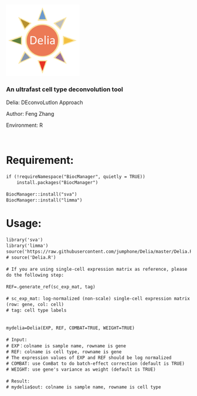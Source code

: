 <img src="https://github.com/jumphone/Delia/blob/master/img/Delia_LOGO.png" width="200">


### An ultrafast cell type deconvolution tool

Delia: DEconvoLutIon Approach

Author: Feng Zhang

Environment: R 

</br>

# Requirement:

    if (!requireNamespace("BiocManager", quietly = TRUE))
        install.packages("BiocManager")
        
    BiocManager::install("sva")
    BiocManager::install("limma")

# Usage:

    library('sva')
    library('limma')
    source('https://raw.githubusercontent.com/jumphone/Delia/master/Delia.R')
    # source('Delia.R')
    
    # If you are using single-cell expression matrix as reference, please do the following step:
    
    REF=.generate_ref(sc_exp_mat, tag)
    
    # sc_exp_mat: log-normalized (non-scale) single-cell expression matrix (row: gene, col: cell)
    # tag: cell type labels
    
    
    mydelia=Delia(EXP, REF, COMBAT=TRUE, WEIGHT=TRUE)
        
    # Input:            
    # EXP：colname is sample name, rowname is gene
    # REF: colname is cell type, rowname is gene 
    # The expression values of EXP and REF should be log normalized   
    # COMBAT: use ComBat to do batch-effect correction (default is TRUE)
    # WEIGHT: use gene's variance as weight (default is TRUE)
    
    # Result:   
    # mydelia$out: colname is sample name, rowname is cell type
    
    




